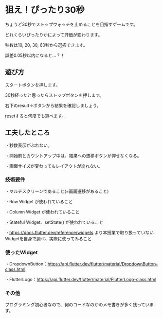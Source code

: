 # 狙え！ぴったり30秒

ちょうど30秒でストップウォッチを止めることを目指すゲームです。

どれくらいぴったりかによって評価が変わります。

秒数は10, 20, 30, 60秒から選択できます。

誤差0.05秒以内になると…？！

## 遊び方

スタートボタンを押します。

30秒経ったと思ったらストップボタンを押します。

右下のresult→ボタンから結果を確認しましょう。

resetすると何度でも遊べます。

## 工夫したところ

・秒数表示がぶれない。

・開始前とカウントアップ中は、結果への遷移ボタンが押せなくなる。

・画面サイズが変わってもレイアウトが崩れない。

### 技術要件

・マルチスクリーンであること(=画面遷移があること)

・Row Widget が使われていること

・Column Widget が使われていること

・Stateful Widget、setState() が使われていること

・https://docs.flutter.dev/reference/widgets より本授業で取り扱っていないWidgetを自身で調べ、実際に使ってみること

### 使ったWidget

・DropdownButton：https://api.flutter.dev/flutter/material/DropdownButton-class.html

・FlutterLogo：https://api.flutter.dev/flutter/material/FlutterLogo-class.html

### その他

プログラミング初心者なので、何のコードなのかのメモ書きが多く残っています。
